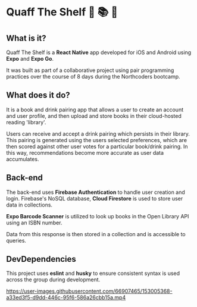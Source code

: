 # Quaff The Shelf 🍷 📚 🍇

## What is it?

Quaff The Shelf is a **React Native** app developed for iOS and Android using **Expo** and **Expo Go**.

It was built as part of a collaborative project using pair programming practices over the course of 8 days during the Northcoders bootcamp.

## What does it do?

It is a book and drink pairing app that allows a user to create an account and user profile, and then upload and store books in their cloud-hosted reading 'library'.

Users can receive and accept a drink pairing which persists in their library. This pairing is generated using the users selected preferences, which are then scored against other user votes for a particular book/drink pairing. In this way, recommendations become more accurate as user data accumulates.

## Back-end

The back-end uses **Firebase Authentication** to handle user creation and login. Firebase's NoSQL database, **Cloud Firestore** is used to store user data in collections.

**Expo Barcode Scanner** is utilized to look up books in the Open Library API using an ISBN number.

Data from this response is then stored in a collection and is accessible to queries.

## DevDependencies

This project uses **eslint** and **husky** to ensure consistent syntax is used across the group during development.


https://user-images.githubusercontent.com/66907465/153005368-a33ed3f5-d9dd-446c-95f6-586a26cbb15a.mp4

